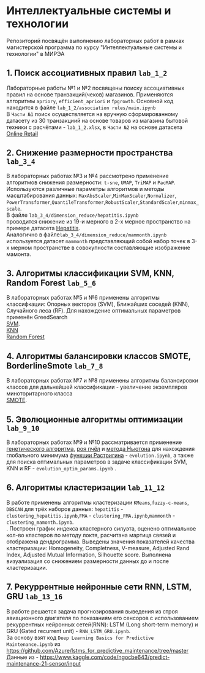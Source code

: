 # Интеллектуальные системы и технологии
Репозиторий посвящён выполнению лабораторных работ в рамках магистерской программа по курсу "Интеллектуальные системы и технологии" в МИРЭА
## 1. Поиск ассоциативных правил `lab_1_2`
Лабораторные работы №1 и №2 посвящены поиску ассоциативных правил на основе транзакций(чеков) магазинов.
Применяются алгоритмы `apriory`, `efficient_apriori` и `fpgrowth`.
Основной код находится в файле `lab_1_2/association rules/main.ipynb`<br>
В `Части №1` поиск осуществляется на вручную сформированному датасету из 30 транзакциий на основе товаров из магазина бытовой техники с расчётами - `lab_1_2.xlsx`,
в `Части №2` на основе датасета <a href="https://archive.ics.uci.edu/dataset/352/online+retail">Online Retail</a> 
## 2. Снижение размерности пространства `lab_3_4`
В лабораторных работах №3 и №4 рассмотрено применение алгоритмов снижения размерности: `t-sne`, `UMAP`, `TriMAP` и `PacMAP`.
Используются различные параметры алгоритмов и методы масштабирования данных: `MaxAbsScaler`,`MinMaxScaler`,`Normalizer`,
`PowerTransformer`,`QuantileTransformer`,`RobustScaler`,`StandardScaler`,`minmax_scale`.<br>
В файле `lab_3_4/dimension_reduce/hepatitis.ipynb`<br> проводится снижение из 19-и мерного в 2-х мерное пространство на 
примере датасета <a href="https://archive.ics.uci.edu/dataset/46/hepatitis">Hepatitis</a>.<br>
Аналогично в файле`lab_3_4/dimension_reduce/mammonth.ipynb` используется датасет `mammonth` представляющий собой набор точек в 3-х мерном пространстве
в совокупности составляющие изображение мамонта. 
## 3. Алгоритмы классификации SVM, KNN, Random Forest `lab_5_6`
В лабораторных работах №5 и №6 применены алгоритмы классифкации: Опорных векторов (SVM),
Ближайших соседей (KNN), Случайного леса (RF). Для нахождение оптимальных параметров применён GreedSearch<br>
<a href="https://scikit-learn.org/stable/modules/svm.html">SVM</a>.<br>
<a href="https://scikit-learn.org/stable/modules/generated/sklearn.neighbors.KNeighborsClassifier.html">KNN</a><br>
<a href="https://scikit-learn.org/stable/modules/generated/sklearn.ensemble.RandomForestClassifier.html">Random Forest</a><br>
## 4. Алгоритмы балансировки классов SMOTE, BorderlineSmote `lab_7_8`
В лабораторных работах №7 и №8 применены алгоритмы балансировки классов для дальнейшей классификации - увеличение экземпляров миноторитарного класса<br>
<a href="https://imbalanced-learn.org/stable/references/generated/imblearn.over_sampling.SMOTE.html">SMOTE</a>.<br>
## 5. Эволюционные алгоритмы оптимизации `lab_9_10`
В лабораторных работах №9 и №10 рассматривается применение  
<a href="https://pypi.org/project/geneticalgorithm/">генетического алгоритма</a>,
<a href="https://pypi.org/project/bees-algorithm/">роя пчёл</a> и
<a href="https://docs.scipy.org/doc/scipy/reference/generated/scipy.optimize.newton.html">метода Ньютона</a> для нахождения 
глобального минимума 
<a href="https://ru.wikipedia.org/wiki/Функция_Растригина">функции Растригина</a>  - `evolution.ipynb`, 
а также для поиска оптимальных параметров в задаче классификации SVM, KNN и RF - `evolution_optim_params.ipynb` .<br>
## 6. Алгоритмы кластеризации `lab_11_12`
В работе применены алгоритмы кластеризации `KMeans`,`fuzzy-c-means`,
`DBSCAN` для трёх наборов данных: `hepatitis` - `clustering_hepatitis.ipynb`,`FMA` - `clustering_FMA.ipynb`,`mammonth` - `clustering_mamonth.ipynb`. <br>.
Построен график индекса кластерного силуэта, оценено оптимальное кол-во кластеров по методу локтя,
расчитана мартица связей и отображена дендрограмма.
Выведены значения показателей качества кластеризации: Homogeneity, Completness, V-measure,
Adjusted Rand Index, Adjusted Mutual Information, Silhouette score.
Выполнена визуализация со снижением размерности данных до и после кластеризации.
## 7. Рекуррентные нейронные сети  RNN, LSTM, GRU `lab_13_16`
В работе решается задача прогнозирования выведения из строя авиационного двигателя по показаниям его
сенсоров с использованием рекуррентных нейронных сетей(RNN): LSTM (Long short-term memory)  и GRU
(Gated recurrent unit) - `RNN_LSTM_GRU.ipynb`.<br> 
За основу взят код `Deep Learning Basics for Predictive Maintenance.ipynb` из https://github.com/Azure/lstms_for_predictive_maintenance/tree/master <br>
Данные из - https://www.kaggle.com/code/ngocbe643/predict-maintenance-21-sensor/input
